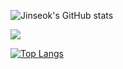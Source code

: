 ![Jinseok's GitHub stats](https://github-readme-stats.vercel.app/api?username=Bear-Sik&show_icons=true&theme=radical) 



<img src="http://mazandi.herokuapp.com/api?handle=gsmin4601&theme=warm"/>

[![Top Langs](https://github-readme-stats.vercel.app/api/top-langs/?username=Bear-Sik)](https://github.com/Bear-Sik/github-readme-stats)
